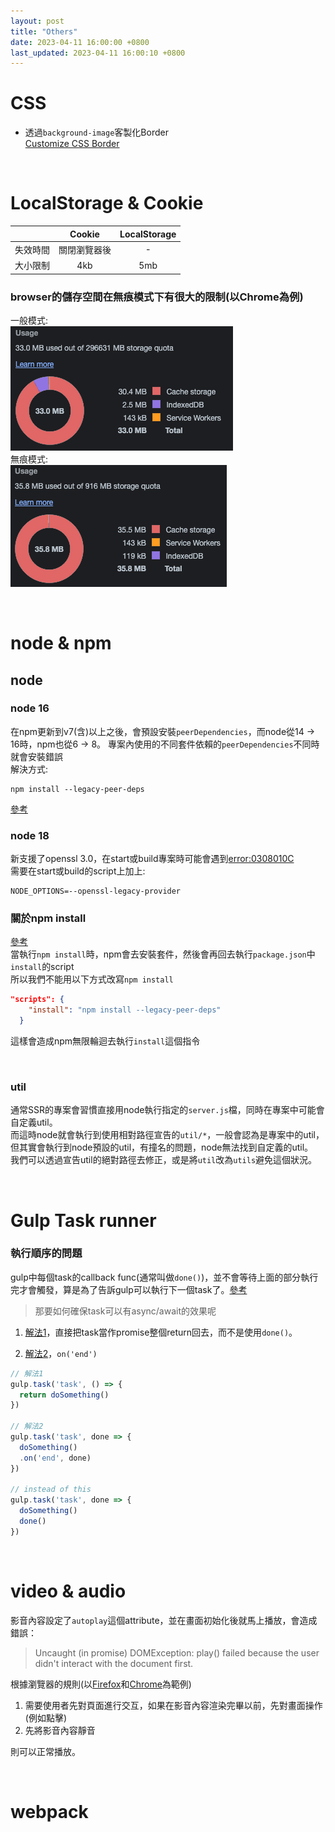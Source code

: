 ```yaml
---
layout: post
title: "Others"
date: 2023-04-11 16:00:00 +0800
last_updated: 2023-04-11 16:00:10 +0800
---
```


# CSS 

- 透過`background-image`客製化Border  
[Customize CSS Border](https://kovart.github.io/dashed-border-generator/)

<br>

# LocalStorage & Cookie

|  | Cookie | LocalStorage |
| :------: | :------: | :------: |
| 失效時間 | 關閉瀏覽器後 | - |
| 大小限制 | 4kb | 5mb |

### browser的儲存空間在無痕模式下有很大的限制(以Chrome為例)

一般模式:  
![browser_storage.png](/assets/browser_storage.png)  
無痕模式:  
![browser_storage_private.png](/assets/browser_storage_private.png)

<br>

# node & npm

## node

### node 16
在npm更新到v7(含)以上之後，會預設安裝`peerDependencies`，而node從14 -> 16時，npm也從6 -> 8。
專案內使用的不同套件依賴的`peerDependencies`不同時就會安裝錯誤  
解決方式:
```
npm install --legacy-peer-deps
```
[參考](https://blog.poychang.net/npm-install-with-legacy-peer-deps/)

### node 18
新支援了openssl 3.0，在start或build專案時可能會遇到[error:0308010C](https://bobbyhadz.com/blog/react-error-digital-envelope-routines-unsupported)  
需要在start或build的script上加上:
```
NODE_OPTIONS=--openssl-legacy-provider
```

### 關於npm install
[參考](https://stackoverflow.com/a/53311374)  
當執行`npm install`時，npm會去安裝套件，然後會再回去執行`package.json`中`install`的script  
所以我們不能用以下方式改寫`npm install`
```json
"scripts": {
    "install": "npm install --legacy-peer-deps"
  }
```
這樣會造成npm無限輪迴去執行`install`這個指令

<br>

### util

通常SSR的專案會習慣直接用node執行指定的`server.js`檔，同時在專案中可能會自定義util。  
而這時node就會執行到使用相對路徑宣告的`util/*`，一般會認為是專案中的util，但其實會執行到node預設的util，有撞名的問題，node無法找到自定義的util。  
我們可以透過宣告util的絕對路徑去修正，或是將`util`改為`utils`避免這個狀況。

<br>

# Gulp Task runner

### 執行順序的問題
 
gulp中每個task的callback func(通常叫做`done()`)，並不會等待上面的部分執行完才會觸發，算是為了告訴gulp可以執行下一個task了。[參考](https://stackoverflow.com/a/29695977)   

> 那要如何確保task可以有async/await的效果呢

1. [解法1](https://stackoverflow.com/a/70886817)，直接把task當作promise整個return回去，而不是使用`done()`。

2. [解法2](https://stackoverflow.com/a/57366865)，`on('end')`

```js
// 解法1
gulp.task('task', () => {
  return doSomething()
})

// 解法2
gulp.task('task', done => {
  doSomething()
  .on('end', done)
})

// instead of this
gulp.task('task', done => {
  doSomething()
  done()
})
```


<br>

# video & audio

影音內容設定了`autoplay`這個attribute，並在畫面初始化後就馬上播放，會造成錯誤：
> Uncaught (in promise) DOMException: play() failed because the user didn't interact with the document first.

根據瀏覽器的規則(以[Firefox](https://developer.mozilla.org/en-US/docs/Web/Media/Autoplay_guide)和[Chrome](https://developer.chrome.com/blog/autoplay/)為範例)  
1. 需要使用者先對頁面進行交互，如果在影音內容渲染完畢以前，先對畫面操作(例如點擊)
2. 先將影音內容靜音  

則可以正常播放。

<br>

# webpack

<br>
